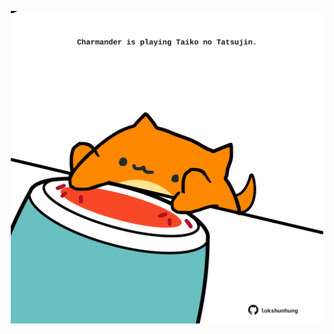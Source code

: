 <!-- built at 05/10/2021, 08:03:27 UTC -->
<p align="center">
  <img width="500" height="500" src="./ReadmeImage.svg">
</p>

